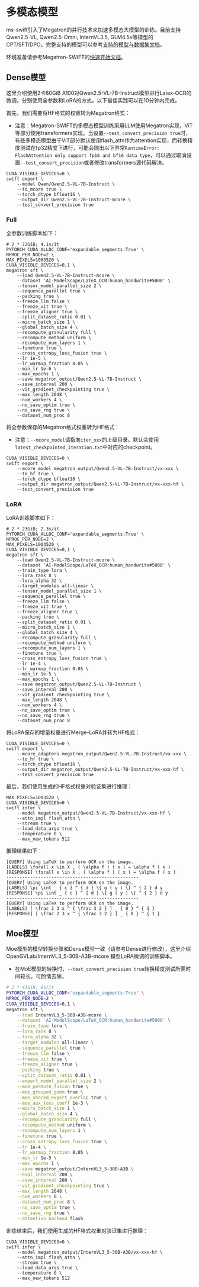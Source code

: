 # 多模态模型

ms-swift引入了Megatron的并行技术来加速多模态大模型的训练。目前支持Qwen2.5-VL, Qwen2.5-Omni, InternVL3.5, GLM4.5v等模型的CPT/SFT/DPO。完整支持的模型可以参考[支持的模型与数据集文档](../Instruction/支持的模型和数据集.md)。

环境准备请参考Megatron-SWIFT的[快速开始文档](./快速开始.md)。

## Dense模型

这里介绍使用2卡80GiB A100对Qwen2.5-VL-7B-Instruct模型进行Latex-OCR的微调，分别使用全参数和LoRA的方式，以下最佳实践可以在10分钟内完成。

首先，我们需要将HF格式的权重转为Megatron格式：
- 注意：Megatron-SWIFT的多模态模型训练采用LLM使用Megatron实现，ViT等部分使用transformers实现。当设置`--test_convert_precision true`时，有些多模态模型由于ViT部分默认使用flash_attn作为attention实现，而转换精度测试在fp32精度下进行，可能会抛出以下异常`RuntimeError: FlashAttention only support fp16 and bf16 data type`，可以通过取消设置`--test_convert_precision`或者修改transformers源代码解决。
```shell
CUDA_VISIBLE_DEVICES=0 \
swift export \
    --model Qwen/Qwen2.5-VL-7B-Instruct \
    --to_mcore true \
    --torch_dtype bfloat16 \
    --output_dir Qwen2.5-VL-7B-Instruct-mcore \
    --test_convert_precision true
```

### Full

全参数训练脚本如下：
```shell
# 2 * 72GiB; 4.1s/it
PYTORCH_CUDA_ALLOC_CONF='expandable_segments:True' \
NPROC_PER_NODE=2 \
MAX_PIXELS=1003520 \
CUDA_VISIBLE_DEVICES=0,1 \
megatron sft \
    --load Qwen2.5-VL-7B-Instruct-mcore \
    --dataset 'AI-ModelScope/LaTeX_OCR:human_handwrite#5000' \
    --tensor_model_parallel_size 2 \
    --sequence_parallel true \
    --packing true \
    --freeze_llm false \
    --freeze_vit true \
    --freeze_aligner true \
    --split_dataset_ratio 0.01 \
    --micro_batch_size 1 \
    --global_batch_size 4 \
    --recompute_granularity full \
    --recompute_method uniform \
    --recompute_num_layers 1 \
    --finetune true \
    --cross_entropy_loss_fusion true \
    --lr 1e-5 \
    --lr_warmup_fraction 0.05 \
    --min_lr 1e-6 \
    --max_epochs 1 \
    --save megatron_output/Qwen2.5-VL-7B-Instruct \
    --save_interval 200 \
    --vit_gradient_checkpointing true \
    --max_length 2048 \
    --num_workers 4 \
    --no_save_optim true \
    --no_save_rng true \
    --dataset_num_proc 8
```

将全参数保存的Megatron格式权重转为HF格式：
- 注意：`--mcore_model`请指向`iter_xxx`的上级目录。默认会使用`latest_checkpointed_iteration.txt`中对应的checkpoint。
```shell
CUDA_VISIBLE_DEVICES=0 \
swift export \
    --mcore_model megatron_output/Qwen2.5-VL-7B-Instruct/vx-xxx \
    --to_hf true \
    --torch_dtype bfloat16 \
    --output_dir megatron_output/Qwen2.5-VL-7B-Instruct/vx-xxx-hf \
    --test_convert_precision true
```

### LoRA

LoRA训练脚本如下：
```shell
# 2 * 23GiB; 2.3s/it
PYTORCH_CUDA_ALLOC_CONF='expandable_segments:True' \
NPROC_PER_NODE=2 \
MAX_PIXELS=1003520 \
CUDA_VISIBLE_DEVICES=0,1 \
megatron sft \
    --load Qwen2.5-VL-7B-Instruct-mcore \
    --dataset 'AI-ModelScope/LaTeX_OCR:human_handwrite#5000' \
    --train_type lora \
    --lora_rank 8 \
    --lora_alpha 32 \
    --target_modules all-linear \
    --tensor_model_parallel_size 1 \
    --sequence_parallel true \
    --freeze_llm false \
    --freeze_vit true \
    --freeze_aligner true \
    --packing true \
    --split_dataset_ratio 0.01 \
    --micro_batch_size 1 \
    --global_batch_size 4 \
    --recompute_granularity full \
    --recompute_method uniform \
    --recompute_num_layers 1 \
    --finetune true \
    --cross_entropy_loss_fusion true \
    --lr 1e-4 \
    --lr_warmup_fraction 0.05 \
    --min_lr 1e-5 \
    --max_epochs 1 \
    --save megatron_output/Qwen2.5-VL-7B-Instruct \
    --save_interval 200 \
    --vit_gradient_checkpointing true \
    --max_length 2048 \
    --num_workers 4 \
    --no_save_optim true \
    --no_save_rng true \
    --dataset_num_proc 8
```

将LoRA保存的增量权重进行Merge-LoRA并转为HF格式：
```shell
CUDA_VISIBLE_DEVICES=0 \
swift export \
    --mcore_adapters megatron_output/Qwen2.5-VL-7B-Instruct/vx-xxx \
    --to_hf true \
    --torch_dtype bfloat16 \
    --output_dir megatron_output/Qwen2.5-VL-7B-Instruct/vx-xxx-hf \
    --test_convert_precision true
```


最后，我们使用生成的HF格式权重对验证集进行推理：
```shell
MAX_PIXELS=1003520 \
CUDA_VISIBLE_DEVICES=0 \
swift infer \
    --model megatron_output/Qwen2.5-VL-7B-Instruct/vx-xxx-hf \
    --attn_impl flash_attn \
    --stream true \
    --load_data_args true \
    --temperature 0 \
    --max_new_tokens 512
```

推理结果如下：
```
[QUERY] Using LaTeX to perform OCR on the image.
[LABELS] \forall x \in X , ( \alpha f ) ( x ) = \alpha f ( x )
[RESPONSE] \forall x \in X , ( \alpha f ) ( x ) = \alpha f ( x )
--------------------------------------------------
[QUERY] Using LaTeX to perform OCR on the image.
[LABELS] \pi \int _ { c } ^ { d } \{ g ( y ) \} ^ { 2 } d y
[RESPONSE] \pi \int _ { c } ^ { d } \{ g ( y ) \} ^ { 2 } d y
--------------------------------------------------
[QUERY] Using LaTeX to perform OCR on the image.
[LABELS] [ \frac 2 3 x ^ { \frac 3 2 } ] _ { 0 } ^ { 1 }
[RESPONSE] [ \frac 2 3 x ^ { \frac 3 2 } ] _ { 0 } ^ { 1 }
```


## Moe模型

Moe模型的模型转换步骤和Dense模型一致（请参考Dense进行修改），这里介绍 OpenGVLab/InternVL3_5-30B-A3B-mcore 模型LoRA微调的训练脚本。
- 在MoE模型的转换时，`--test_convert_precision true`转换精度测试所需时间较长，可酌情去除。

```bash
# 2 * 43GiB, 8s/it
PYTORCH_CUDA_ALLOC_CONF='expandable_segments:True' \
NPROC_PER_NODE=2 \
CUDA_VISIBLE_DEVICES=0,1 \
megatron sft \
    --load InternVL3_5-30B-A3B-mcore \
    --dataset 'AI-ModelScope/LaTeX_OCR:human_handwrite#5000' \
    --train_type lora \
    --lora_rank 8 \
    --lora_alpha 32 \
    --target_modules all-linear \
    --sequence_parallel true \
    --freeze_llm false \
    --freeze_vit true \
    --freeze_aligner true \
    --packing true \
    --split_dataset_ratio 0.01 \
    --expert_model_parallel_size 2 \
    --moe_permute_fusion true \
    --moe_grouped_gemm true \
    --moe_shared_expert_overlap true \
    --moe_aux_loss_coeff 1e-3 \
    --micro_batch_size 1 \
    --global_batch_size 4 \
    --recompute_granularity full \
    --recompute_method uniform \
    --recompute_num_layers 1 \
    --finetune true \
    --cross_entropy_loss_fusion true \
    --lr 1e-4 \
    --lr_warmup_fraction 0.05 \
    --min_lr 1e-5 \
    --max_epochs 1 \
    --save megatron_output/InternVL3_5-30B-A3B \
    --eval_interval 200 \
    --save_interval 200 \
    --vit_gradient_checkpointing true \
    --max_length 2048 \
    --num_workers 8 \
    --dataset_num_proc 8 \
    --no_save_optim true \
    --no_save_rng true \
    --attention_backend flash
```

训练结束后，我们使用生成的HF格式权重对验证集进行推理：
```shell
CUDA_VISIBLE_DEVICES=0 \
swift infer \
    --model megatron_output/InternVL3_5-30B-A3B/vx-xxx-hf \
    --attn_impl flash_attn \
    --stream true \
    --load_data_args true \
    --temperature 0 \
    --max_new_tokens 512
```
